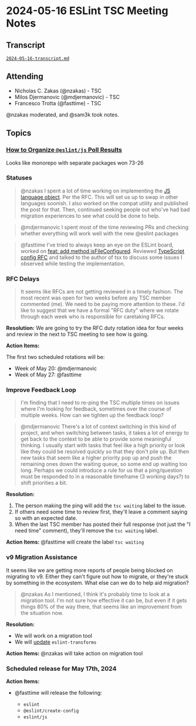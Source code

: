 # 2024-05-16 ESLint TSC Meeting Notes

## Transcript

[`2024-05-16-transcript.md`](2024-05-16-transcript.md)

## Attending

- Nicholas C. Zakas (@nzakas) - TSC
- Milos Djermanovic (@mdjermanovic) - TSC
- Francesco Trotta (@fasttime) - TSC

@nzakas moderated, and @sam3k took notes.

## Topics

### [How to Organize `@eslint/js` Poll Results](https://github.com/eslint/eslint/discussions/18428)

Looks like monorepo with separate packages won 73-26

### Statuses

> @nzakas I spent a lot of time working on implementing the [JS language object](https://github.com/eslint/eslint/pull/18448). Per the RFC. This will set us up to swap in other languages soonish. I also worked on the compat utility and published the post for that. Then, continued seeking people out who've had bad migration experiences to see what could be done to help.

> @mdjermanovic I spent most of the time reviewing PRs and checking whether everything will work well with the new @eslint packages

> @fasttime I've tried to always keep an eye on the ESLint board, worked on [feat: add method isFileConfigured](https://github.com/eslint/rewrite/pull/7). Reviewed [TypeScript config RFC](https://github.com/eslint/rfcs/pull/117) and talked to the author of tsx to discuss some issues I observed while testing the implementation.

### RFC Delays

> It seems like RFCs are not getting reviewed in a timely fashion. The most recent was open for two weeks before any TSC member commented (me). We need to be paying more attention to these. I'd like to suggest that we have a formal "RFC duty" where we rotate through each week who is responsible for caretaking RFCs.

**Resolution:** We are going to try the RFC duty rotation idea for four weeks and review in the next to TSC meeting to see how is going.

**Action Items:** 

The first two scheduled rotations will be:

* Week of May 20: @mdjermanovic
* Week of May 27: @fasttime

### Improve Feedback Loop

> I'm finding that I need to re-ping the TSC multiple times on issues where I'm looking for feedback, sometimes over the course of multiple weeks. How can we tighten up the feedback loop?

> @mdjermanovic There's a lot of context switching in this kind of project, and when switching between tasks, it takes a lot of energy to get back to the context to be able to provide some meaningful thinking. I usually start with tasks that feel like a high priority or look like they could be resolved quickly so that they don't pile up. But then new tasks that seem like a higher priority pop up and push the remaining ones down the waiting queue, so some end up waiting too long. Perhaps we could introduce a rule for us that a ping/question must be responded to in a reasonable timeframe (3 working days?) to shift priorities a bit.

**Resolution:** 

1. The person making the ping will add the `tsc waiting` label to the issue.
2. If others need some time to review first, they'll leave a comment saying so with an expected date.
3. When the last TSC member has posted their full response (not just the "I need time" comment), they'll remove the `tsc waiting` label.

**Action Items:** @fasttime will create the label `tsc waiting`

### v9 Migration Assistance

It seems like we are getting more reports of people being blocked on migrating to v9. Either they can't figure out how to migrate, or they're stuck by something in the ecosystem. What else can we do to help aid migration?

> @nzakas As I mentioned, I think it's probably time to look at a migration tool. I'm not sure how effective it can be, but even if it gets things 80% of the way there, that seems like an improvement from the situation now.

**Resolution:** 

* We will work on a migration tool
* We will [update](https://github.com/eslint/eslint-transforms/issues/25) `eslint-transforms`

**Action Items:** @nzakas will take action on migration tool

### Scheduled release for May 17th, 2024

**Action Items:**

- @fasttime will release the following:

  - `eslint`
  - `@eslint/create-config`
  - `eslint/js`